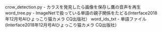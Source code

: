crow_detection.py - カラスを発見したら画像を保存し鷹の音声を再生
word_tree.py - ImageNetで扱っている単語の親子関係をたどる(Interface2018年12月号AIひょっこり猫カメラ CQ出版社）
word_ids_txt - 単語ファイル(Interface2018年12月号AIひょっこり猫カメラ CQ出版社）
